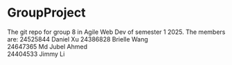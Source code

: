 # GroupProject
The git repo for group 8 in Agile Web Dev of semester 1 2025.
The members are:
24525844  Daniel Xu	
24386828	Brielle Wang	
24647365	Md Jubel Ahmed	
24404533	Jimmy Li
